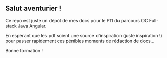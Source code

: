 ## Salut aventurier !

Ce repo est juste un dépôt de mes docs pour le P11 du parcours OC Full-stack Java Angular.


En espérant que les pdf soient une source d'inspiration (juste inspiration !) pour passer rapidement ces pénibles moments de rédaction de docs...

Bonne formation !
